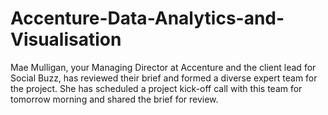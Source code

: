 # Accenture-Data-Analytics-and-Visualisation

Mae Mulligan, your Managing Director at Accenture and the client lead for Social Buzz, has reviewed their brief and formed a diverse expert team for the project. She has scheduled a project kick-off call with this team for tomorrow morning and shared the brief for review.
